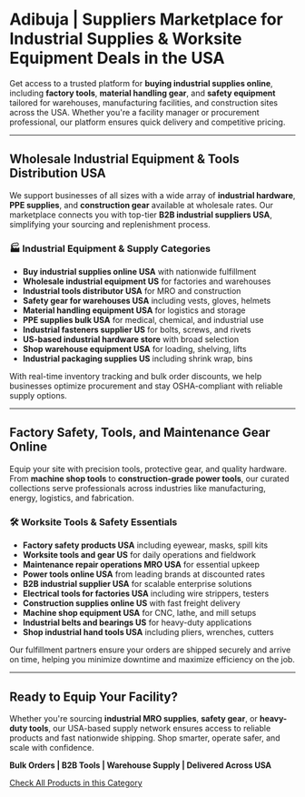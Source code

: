 # Adibuja | Suppliers Marketplace for Industrial Supplies & Worksite Equipment Deals in the USA

Get access to a trusted platform for **buying industrial supplies online**, including **factory tools**, **material handling gear**, and **safety equipment** tailored for warehouses, manufacturing facilities, and construction sites across the USA. Whether you're a facility manager or procurement professional, our platform ensures quick delivery and competitive pricing.

---

## Wholesale Industrial Equipment & Tools Distribution USA

We support businesses of all sizes with a wide array of **industrial hardware**, **PPE supplies**, and **construction gear** available at wholesale rates. Our marketplace connects you with top-tier **B2B industrial suppliers USA**, simplifying your sourcing and replenishment process.

### 🏭 Industrial Equipment & Supply Categories

- **Buy industrial supplies online USA** with nationwide fulfillment  
- **Wholesale industrial equipment US** for factories and warehouses  
- **Industrial tools distributor USA** for MRO and construction  
- **Safety gear for warehouses USA** including vests, gloves, helmets  
- **Material handling equipment USA** for logistics and storage  
- **PPE supplies bulk USA** for medical, chemical, and industrial use  
- **Industrial fasteners supplier US** for bolts, screws, and rivets  
- **US-based industrial hardware store** with broad selection  
- **Shop warehouse equipment USA** for loading, shelving, lifts  
- **Industrial packaging supplies US** including shrink wrap, bins  

With real-time inventory tracking and bulk order discounts, we help businesses optimize procurement and stay OSHA-compliant with reliable supply options.

---

## Factory Safety, Tools, and Maintenance Gear Online

Equip your site with precision tools, protective gear, and quality hardware. From **machine shop tools** to **construction-grade power tools**, our curated collections serve professionals across industries like manufacturing, energy, logistics, and fabrication.

### 🛠️ Worksite Tools & Safety Essentials

- **Factory safety products USA** including eyewear, masks, spill kits  
- **Worksite tools and gear US** for daily operations and fieldwork  
- **Maintenance repair operations MRO USA** for essential upkeep  
- **Power tools online USA** from leading brands at discounted rates  
- **B2B industrial supplier USA** for scalable enterprise solutions  
- **Electrical tools for factories USA** including wire strippers, testers  
- **Construction supplies online US** with fast freight delivery  
- **Machine shop equipment USA** for CNC, lathe, and mill setups  
- **Industrial belts and bearings US** for heavy-duty applications  
- **Shop industrial hand tools USA** including pliers, wrenches, cutters  

Our fulfillment partners ensure your orders are shipped securely and arrive on time, helping you minimize downtime and maximize efficiency on the job.

---

## Ready to Equip Your Facility?

Whether you're sourcing **industrial MRO supplies**, **safety gear**, or **heavy-duty tools**, our USA-based supply network ensures access to reliable products and fast nationwide shipping. Shop smarter, operate safer, and scale with confidence.

**Bulk Orders | B2B Tools | Warehouse Supply | Delivered Across USA**

[Check All Products in this Category](https://www.adibuja.com/categories/industrial-supplies)
